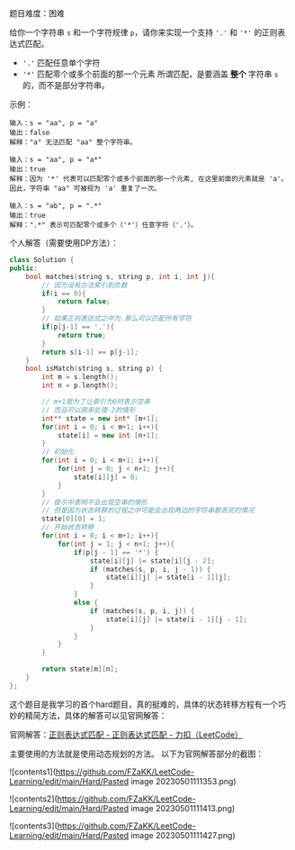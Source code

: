 
题目难度：困难

给你一个字符串 `s` 和一个字符规律 `p`，请你来实现一个支持 `'.'` 和 `'*'` 的正则表达式匹配。
-   `'.'` 匹配任意单个字符
-   `'*'` 匹配零个或多个前面的那一个元素
所谓匹配，是要涵盖 **整个** 字符串 `s`的，而不是部分字符串。

示例：
```
输入：s = "aa", p = "a"
输出：false
解释："a" 无法匹配 "aa" 整个字符串。

输入：s = "aa", p = "a*"
输出：true
解释：因为 '*' 代表可以匹配零个或多个前面的那一个元素, 在这里前面的元素就是 'a'。因此，字符串 "aa" 可被视为 'a' 重复了一次。

输入：s = "ab", p = ".*"
输出：true
解释：".*" 表示可匹配零个或多个（'*'）任意字符（'.'）。
```

个人解答（需要使用DP方法）：
```C++
class Solution {
public:
    bool matches(string s, string p, int i, int j){
        // 因为没有办法索引到负数
        if(i == 0){
            return false;
        }
        // 如果正则表达式之中为.那么可以匹配所有字符
        if(p[j-1] == '.'){
            return true;
        }
        return s[i-1] == p[j-1];
    }
    bool isMatch(string s, string p) {
        int m = s.length();
        int n = p.length();

        // m+1是为了让索引为0时表示空串
        // 而且可以用来处理-2的情形
        int** state = new int* [m+1];
        for(int i = 0; i < m+1; i++){
            state[i] = new int [n+1];
        }
        // 初始化
        for(int i = 0; i < m+1; i++){
            for(int j = 0; j < n+1; j++){
                state[i][j] = 0;
            }
        }
        // 提示中表明不会出现空串的情形
        // 但是因为状态转移的过程之中可能会出现两边的字符串都丢完的情况
        state[0][0] = 1;
        // 开始状态转移
        for(int i = 0; i < m+1; i++){
            for(int j = 1; j < n+1; j++){
                if(p[j - 1] == '*') {
                    state[i][j] |= state[i][j - 2];
                    if (matches(s, p, i, j - 1)) {
                        state[i][j] |= state[i - 1][j];
                    }
                }
                else {
                    if (matches(s, p, i, j)) {
                        state[i][j] |= state[i - 1][j - 1];
                    }
                }
            }
        }

        return state[m][n];
    }
};
```

这个题目是我学习的首个hard题目，真的挺难的，具体的状态转移方程有一个巧妙的精简方法，具体的解答可以见官网解答：

官网解答：[正则表达式匹配 - 正则表达式匹配 - 力扣（LeetCode）](https://leetcode.cn/problems/regular-expression-matching/solution/zheng-ze-biao-da-shi-pi-pei-by-leetcode-solution/)

主要使用的方法就是使用动态规划的方法。
以下为官网解答部分的截图：

![contents1](https://github.com/FZaKK/LeetCode-Learning/edit/main/Hard/Pasted image 20230501111353.png)

![contents2](https://github.com/FZaKK/LeetCode-Learning/edit/main/Hard/Pasted image 20230501111413.png)

![contents3](https://github.com/FZaKK/LeetCode-Learning/edit/main/Hard/Pasted image 20230501111427.png)
